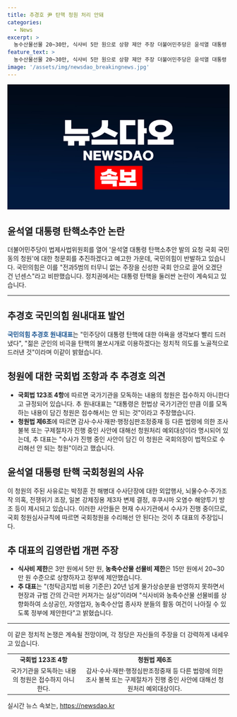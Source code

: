 ```yaml
---
title: 추경호 尹 탄핵 청원 처리 안돼
categories:
  - News
excerpt: >
  농수산물선물 20~30만, 식사비 5만 원으로 상향 제안 주장 더불어민주당은 윤석열 대통령 탄핵 청문회 추진 발표에 국민의힘은 넌센스 반발. 추경호 국민의힘 원내대표는 청원 내용을 규율하는 법조인에 대해 주장.  추경호 원내대표는 김영란법 개편 주장, 현행 식사비 5만, 농수산물 선물 20~30만으로 제안했다.
feature_text: >
  농수산물선물 20~30만, 식사비 5만 원으로 상향 제안 주장 더불어민주당은 윤석열 대통령 탄핵 청문회 추진 발표에 국민의힘은 넌센스 반발. 추경호 국민의힘 원내대표는 청원 내용을 규율하는 법조인에 대해 주장.  추경호 원내대표는 김영란법 개편 주장, 현행 식사비 5만, 농수산물 선물 20~30만으로 제안했다.
image: '/assets/img/newsdao_breakingnews.jpg'
---
```


<p><img src="/assets/img/newsdao_breakingnews.jpg" alt="flaretime 속보" /></p>

<h2 data-ke-size="size28">윤석열 대통령 탄핵소추안 논란</h2>

<p data-ke-size="size16">더불어민주당이 법제사법위원회를 열어 '윤석열 대통령 탄핵소추안 발의 요청 국회 국민동의 청원'에 대한 청문회를 추진하겠다고 예고한 가운데, 국민의힘이 반발하고 있습니다. 국민의힘은 이를 "전과5범의 터무니 없는 주장을 신성한 국회 안으로 끌어 오겠단 건 넌센스"라고 비판했습니다. 정치권에서는 대통령 탄핵을 둘러싼 논란이 계속되고 있습니다.</p>

<hr data-ke-size="size16">

<h2 data-ke-size="size24">추경호 국민의힘 원내대표 발언</h2>

<p data-ke-size="size16"><b><span style="color: #1a5490;">국민의힘 추경호 원내대표</span></b>는 "민주당이 대통령 탄핵에 대한 야욕을 생각보다 빨리 드러냈다", "젊은 군인의 비극을 탄핵의 불쏘시개로 이용하겠다는 정치적 의도를 노골적으로 드러낸 것"이라며 이같이 밝혔습니다.</p>

<h2 data-ke-size="size24">청원에 대한 국회법 조항과 추 추경호 의견</h2>

<ul data-ke-size="size16">
  <li><b>국회법 123조 4항</b>에 따르면 국가기관을 모독하는 내용의 청원은 접수하지 아니한다고 규정되어 있습니다. 추 원내대표는 "대통령은 헌법상 국가기관인 만큼 이를 모독하는 내용이 담긴 청원은 접수해서는 안 되는 것"이라고 주장했습니다.</li>
  <li><b>청원법 제6조</b>에 따르면 감사·수사·재판·행정심판조정중재 등 다른 법령에 의한 조사 불복 또는 구제절차가 진행 중인 사안에 대해선 청원처리 예외대상이라 명시되어 있는데, 추 대표는 "수사가 진행 중인 사안이 담긴 이 청원은 국회의장이 법적으로 수리해선 안 되는 청원"이라고 했습니다.</li>
</ul>

<h2 data-ke-size="size24">윤석열 대통령 탄핵 국회청원의 사유</h2>

<p data-ke-size="size16">이 청원의 주된 사유로는 박정훈 전 해병대 수사단장에 대한 외압행사, 뇌물수수·주가조작 의혹, 전쟁위기 조장, 일본 강제징용 제3자 변제 결정, 후쿠시마 오염수 해양투기 방조 등이 제시되고 있습니다. 이러한 사안들은 현재 수사기관에서 수사가 진행 중이므로, 국회 청원심사규칙에 따르면 국회청원을 수리해선 안 된다는 것이 추 대표의 주장입니다.</p>

<h2 data-ke-size="size24">추 대표의 김영란법 개편 주장</h2>

<ul data-ke-size="size16">
  <li><b>식사비 제한</b>은 3만 원에서 5만 원, <b>농축수산물 선물비 제한</b>은 15만 원에서 20~30만 원 수준으로 상향하자고 정부에 제안했습니다.</li>
  <li><b>추 대표</b>는 "(청탁금지법 비용 기준은) 20년 넘게 물가상승분을 반영하지 못하면서 현장과 규범 간의 간극만 커져가는 실상"이라며 "식사비와 농축수산물 선물비를 상향화하여 소상공인, 자영업자, 농축수산업 종사자 분들의 활동 여건이 나아질 수 있도록 정부에 제안한다"고 밝혔습니다.</li>
</ul>

<hr data-ke-size="size16">

<p data-ke-size="size16">이 같은 정치적 논쟁은 계속될 전망이며, 각 정당은 자신들의 주장을 더 강력하게 내세우고 있습니다.</p>

<table>
  <tr>
    <td style="text-align: center; height: 17px;"><b>국회법 123조 4항</b></td>
    <td style="text-align: center; height: 17px;"><b>청원법 제6조</b></td>
  </tr>
  <tr>
    <td style="text-align: center; height: 17px;">국가기관을 모독하는 내용의 청원은 접수하지 아니한다.</td>
    <td style="text-align: center; height: 17px;">감사·수사·재판·행정심판조정중재 등 다른 법령에 의한 조사 불복 또는 구제절차가 진행 중인 사안에 대해선 청원처리 예외대상이다.</td>
  </tr>
</table>
실시간 뉴스 속보는, <a href="https://newsdao.kr" rel="dofollow">https://newsdao.kr</a>



